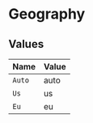 # Geography


## Values

| Name   | Value  |
| ------ | ------ |
| `Auto` | auto   |
| `Us`   | us     |
| `Eu`   | eu     |